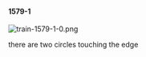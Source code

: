 #### 1579-1
![train-1579-1-0.png](https://github.com/lil-lab/nlvr/raw/master/nlvr/train/images/74/train-1579-1-0.png "train-1579-1-0.png")

there are two circles touching the edge